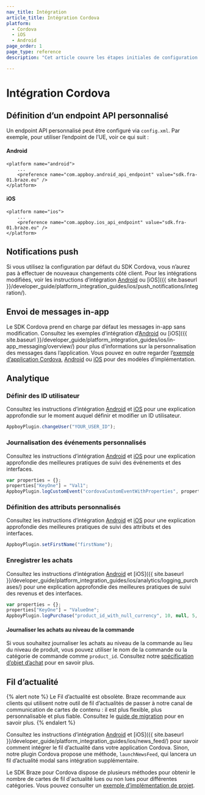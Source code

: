 ```yaml
---
nav_title: Intégration
article_title: Intégration Cordova
platform: 
  - Cordova
  - iOS
  - Android
page_order: 1
page_type: reference
description: "Cet article couvre les étapes initiales de configuration du SDK pour les applications Android et FireOS fonctionnant sur Cordova."

---
```

 
# Intégration Cordova

## Définition d’un endpoint API personnalisé

Un endpoint API personnalisé peut être configuré via `config.xml`. Par exemple, pour utiliser l’endpoint de l’UE, voir ce qui suit :

#### Android
```
<platform name="android">
    ...
    <preference name="com.appboy.android_api_endpoint" value="sdk.fra-01.braze.eu" />
</platform>
```
#### iOS
```
<platform name="ios">
    ...
    <preference name="com.appboy.ios_api_endpoint" value="sdk.fra-01.braze.eu" />
</platform>
```

## Notifications push

Si vous utilisez la configuration par défaut du SDK Cordova, vous n’aurez pas à effectuer de nouveaux changements côté client. Pour les intégrations modifiées, voir les instructions d’intégration [Android]({{site.baseurl}}/developer_guide/platform_integration_guides/android/push_notifications/integration/standard_integration/) ou [iOS]({{ site.baseurl }}/developer_guide/platform_integration_guides/ios/push_notifications/integration/).

## Envoi de messages in-app

Le SDK Cordova prend en charge par défaut les messages in-app sans modification. Consultez les exemples d’intégration d’[Android]({{site.baseurl}}/developer_guide/platform_integration_guides/android/in-app_messaging/integration/) ou [iOS]({{ site.baseurl }}/developer_guide/platform_integration_guides/ios/in-app_messaging/overview/) pour plus d’informations sur la personnalisation des messages dans l’application. Vous pouvez en outre regarder l’[exemple d’application Cordova](https://github.com/Appboy/appboy-cordova-sdk/blob/master/sample-project/www/js/index.js), [Android](https://github.com/Appboy/appboy-android-sdk) ou [iOS]({{site.baseurl}}/developer_guide/platform_integration_guides/ios/in-app_messaging/overview/) pour des modèles d’implémentation.

## Analytique

### Définir des ID utilisateur

Consultez les instructions d’intégration [Android]({{site.baseurl}}/developer_guide/platform_integration_guides/android/analytics/setting_user_ids/) et [iOS]({{site.baseurl}}/developer_guide/platform_integration_guides/ios/analytics/setting_user_ids/) pour une explication approfondie sur le moment auquel définir et modifier un ID utilisateur.

```javascript
AppboyPlugin.changeUser("YOUR_USER_ID");
```

### Journalisation des événements personnalisés

Consultez les instructions d’intégration [Android]({{site.baseurl}}/developer_guide/platform_integration_guides/android/analytics/tracking_custom_events/#tracking-custom-events) et [iOS]({{site.baseurl}}/developer_guide/platform_integration_guides/ios/analytics/tracking_custom_events/) pour une explication approfondie des meilleures pratiques de suivi des événements et des interfaces.

```javascript
var properties = {};
properties["KeyOne"] = "Val1";
AppboyPlugin.logCustomEvent("cordovaCustomEventWithProperties", properties);
```

### Définition des attributs personnalisés

Consultez les instructions d’intégration [Android]({{site.baseurl}}/developer_guide/platform_integration_guides/android/analytics/setting_custom_attributes/) et [iOS]({{site.baseurl}}/developer_guide/platform_integration_guides/ios/analytics/setting_custom_attributes/) pour une explication approfondie des meilleures pratiques de suivi des attributs et des interfaces.

```javascript
AppboyPlugin.setFirstName("firstName");
```

### Enregistrer les achats

Consultez les instructions d’intégration [Android]({{site.baseurl}}/developer_guide/platform_integration_guides/android/analytics/logging_purchases/#logging-purchases) et [iOS]({{ site.baseurl }}/developer_guide/platform_integration_guides/ios/analytics/logging_purchases/) pour une explication approfondie des meilleures pratiques de suivi des revenus et des interfaces.

```javascript
var properties = {};
properties["KeyOne"] = "ValueOne";
AppboyPlugin.logPurchase("product_id_with_null_currency", 10, null, 5, properties);
```

#### Journaliser les achats au niveau de la commande
Si vous souhaitez journaliser les achats au niveau de la commande au lieu du niveau de produit, vous pouvez utiliser le nom de la commande ou la catégorie de commande comme `product_id`. Consultez notre [spécification d’objet d’achat]({{site.baseurl}}/api/objects_filters/purchase_object/#product-id-naming-conventions) pour en savoir plus. 

## Fil d’actualité

{% alert note %}
Le Fil d’actualité est obsolète. Braze recommande aux clients qui utilisent notre outil de fil d’actualités de passer à notre canal de communication de cartes de contenu : il est plus flexible, plus personnalisable et plus fiable. Consultez le [guide de migration]({{site.baseurl}}/user_guide/message_building_by_channel/content_cards/migrating_from_news_feed/) pour en savoir plus.
{% endalert %}

Consultez les instructions d’intégration [Android]({{site.baseurl}}/developer_guide/platform_integration_guides/android/news_feed/#news-feed) et [iOS]({{ site.baseurl }}/developer_guide/platform_integration_guides/ios/news_feed/) pour savoir comment intégrer le fil d’actualité dans votre application Cordova. Sinon, notre plugin Cordova propose une méthode, `launchNewsFeed`, qui lancera un fil d’actualité modal sans intégration supplémentaire. 

Le SDK Braze pour Cordova dispose de plusieurs méthodes pour obtenir le nombre de cartes de fil d'actualité lues ou non lues pour différentes catégories. Vous pouvez consulter un [exemple d’implémentation de projet](https://github.com/Appboy/appboy-cordova-sdk/blob/master/sample-project/www/js/index.js).
